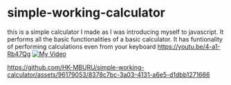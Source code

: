 # simple-working-calculator
this is a simple calculator I made as I was introducing myself to javascript. It performs all the basic functionalities of a basic calculator.
It has funtionality of performing calculations even from your keyboard 
https://youtu.be/4-a1-Rb47Qg
[![My Video](https://img.youtube.com/vi/4-a1-Rb47Qg/0.jpg)](https://www.youtube.com/watch?v=4-a1-Rb47Qg)


https://github.com/HK-MBURU/simple-working-calculator/assets/96179053/8378c7bc-3a03-4131-a6e5-d1dbb1271666

